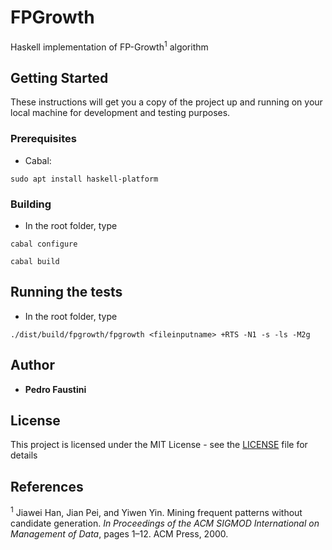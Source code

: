 # FPGrowth

Haskell implementation of FP-Growth<sup>1</sup> algorithm

## Getting Started

These instructions will get you a copy of the project up and running on your local machine for development and testing purposes.

### Prerequisites

* Cabal:

```
sudo apt install haskell-platform
```

### Building

* In the root folder, type

```
cabal configure
```

```
cabal build
```


## Running the tests

* In the root folder, type

```
./dist/build/fpgrowth/fpgrowth <fileinputname> +RTS -N1 -s -ls -M2g
```


## Author

* **Pedro Faustini**


## License

This project is licensed under the MIT License - see the [LICENSE](LICENSE) file for details

## References

<sup>1</sup> Jiawei Han, Jian Pei, and Yiwen Yin. Mining frequent patterns without candidate generation. *In Proceedings of the ACM SIGMOD International on Management of Data*, pages 1–12. ACM Press, 2000.